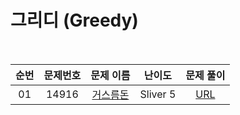 
# 그리디 (Greedy)

<br>



|순번|문제번호|문제 이름|난이도|문제 풀이|
|:--:|:---:|:---:|:---:|:---:|
|01|14916|[거스름돈](https://www.acmicpc.net/problem/14916)|Sliver 5|[URL](https://github.com/Gwangyong/Algorithm/blob/master/BOJ/Greedy/list/14916.swift)|

